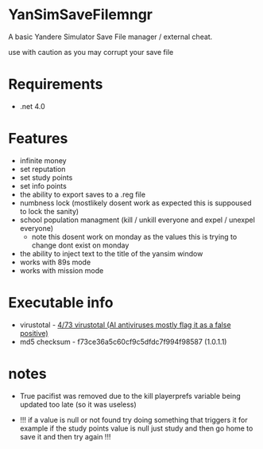 # YanSimSaveFilemngr
A basic Yandere Simulator Save File manager / external cheat.

use with caution as you may corrupt your save file

# Requirements 
* .net 4.0

# Features

* infinite money
* set reputation
* set study points
* set info points
* the ability to export saves to a .reg file
* numbness lock (mostlikely dosent work as expected this is suppoused to lock the sanity)
* school population managment (kill / unkill everyone and expel / unexpel everyone)
  - note this dosent work on monday as the values this is trying to change dont exist on monday
* the ability to inject text to the title of the yansim window
* works with 89s mode
* works with mission mode

# Executable info

* virustotal - <a href="https://www.virustotal.com/gui/file-analysis/ZjczY2UzNmE1YzYwY2Y5YzVkZmRjN2Y5OTRmOTg1ODc6MTcwOTA1MjkxMQ==">4/73 virustotal (AI antiviruses mostly flag it as a false positive)</a>
* md5 checksum - f73ce36a5c60cf9c5dfdc7f994f98587 (1.0.1.1)

# notes

* True pacifist was removed due to the kill playerprefs variable being updated too late (so it was useless)

* !!! if a value is null or not found try doing something that triggers it for example if the study points value is null just study and then go home to save it and then try again !!!
